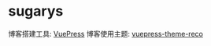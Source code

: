 # sugarys

博客搭建工具: [VuePress](https://vuepress.vuejs.org/zh/)
博客使用主题: [vuepress-theme-reco](https://vuepress-theme-reco.recoluan.com/)
